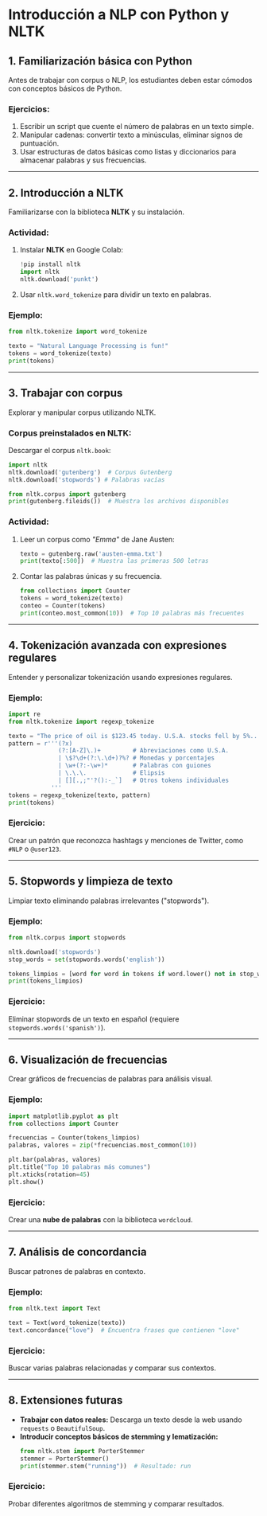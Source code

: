 
# Introducción a NLP con Python y NLTK

## 1. Familiarización básica con Python
Antes de trabajar con corpus o NLP, los estudiantes deben estar cómodos con conceptos básicos de Python.

### Ejercicios:
1. Escribir un script que cuente el número de palabras en un texto simple.
2. Manipular cadenas: convertir texto a minúsculas, eliminar signos de puntuación.
3. Usar estructuras de datos básicas como listas y diccionarios para almacenar palabras y sus frecuencias.

---

## 2. Introducción a NLTK
Familiarizarse con la biblioteca **NLTK** y su instalación.

### Actividad:
1. Instalar **NLTK** en Google Colab:
   ```python
   !pip install nltk
   import nltk
   nltk.download('punkt')
   ```
2. Usar `nltk.word_tokenize` para dividir un texto en palabras.

### Ejemplo:
```python
from nltk.tokenize import word_tokenize

texto = "Natural Language Processing is fun!"
tokens = word_tokenize(texto)
print(tokens)
```

---

## 3. Trabajar con corpus
Explorar y manipular corpus utilizando NLTK.

### Corpus preinstalados en NLTK:
Descargar el corpus `nltk.book`:
```python
import nltk
nltk.download('gutenberg')  # Corpus Gutenberg
nltk.download('stopwords') # Palabras vacías

from nltk.corpus import gutenberg
print(gutenberg.fileids())  # Muestra los archivos disponibles
```

### Actividad:
1. Leer un corpus como *"Emma"* de Jane Austen:
   ```python
   texto = gutenberg.raw('austen-emma.txt')
   print(texto[:500])  # Muestra las primeras 500 letras
   ```
2. Contar las palabras únicas y su frecuencia.
   ```python
   from collections import Counter
   tokens = word_tokenize(texto)
   conteo = Counter(tokens)
   print(conteo.most_common(10))  # Top 10 palabras más frecuentes
   ```

---

## 4. Tokenización avanzada con expresiones regulares
Entender y personalizar tokenización usando expresiones regulares.

### Ejemplo:
```python
import re
from nltk.tokenize import regexp_tokenize

texto = "The price of oil is $123.45 today. U.S.A. stocks fell by 5%..."
pattern = r'''(?x)               
              (?:[A-Z]\.)+         # Abreviaciones como U.S.A.
              | \$?\d+(?:\.\d+)?%? # Monedas y porcentajes
              | \w+(?:-\w+)*       # Palabras con guiones
              | \.\.\.             # Elipsis
              | [][.,;"'?():-_`]   # Otros tokens individuales
            '''
tokens = regexp_tokenize(texto, pattern)
print(tokens)
```

### Ejercicio:
Crear un patrón que reconozca hashtags y menciones de Twitter, como `#NLP` o `@user123`.

---

## 5. Stopwords y limpieza de texto
Limpiar texto eliminando palabras irrelevantes ("stopwords").

### Ejemplo:
```python
from nltk.corpus import stopwords

nltk.download('stopwords')
stop_words = set(stopwords.words('english'))

tokens_limpios = [word for word in tokens if word.lower() not in stop_words]
print(tokens_limpios)
```

### Ejercicio:
Eliminar stopwords de un texto en español (requiere `stopwords.words('spanish')`).

---

## 6. Visualización de frecuencias
Crear gráficos de frecuencias de palabras para análisis visual.

### Ejemplo:
```python
import matplotlib.pyplot as plt
from collections import Counter

frecuencias = Counter(tokens_limpios)
palabras, valores = zip(*frecuencias.most_common(10))

plt.bar(palabras, valores)
plt.title("Top 10 palabras más comunes")
plt.xticks(rotation=45)
plt.show()
```

### Ejercicio:
Crear una **nube de palabras** con la biblioteca `wordcloud`.

---

## 7. Análisis de concordancia
Buscar patrones de palabras en contexto.

### Ejemplo:
```python
from nltk.text import Text

text = Text(word_tokenize(texto))
text.concordance("love")  # Encuentra frases que contienen "love"
```

### Ejercicio:
Buscar varias palabras relacionadas y comparar sus contextos.

---

## 8. Extensiones futuras
- **Trabajar con datos reales:** Descarga un texto desde la web usando `requests` o `BeautifulSoup`.
- **Introducir conceptos básicos de stemming y lematización:**
   ```python
   from nltk.stem import PorterStemmer
   stemmer = PorterStemmer()
   print(stemmer.stem("running"))  # Resultado: run
   ```

### Ejercicio:
Probar diferentes algoritmos de stemming y comparar resultados.

